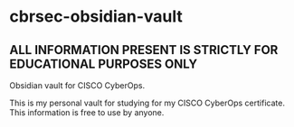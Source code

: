 # cbrsec-obsidian-vault
## ALL INFORMATION PRESENT IS STRICTLY FOR EDUCATIONAL PURPOSES ONLY

Obsidian vault for CISCO CyberOps.

This is my personal vault for studying for my CISCO CyberOps certificate. This information is free to use by anyone.
